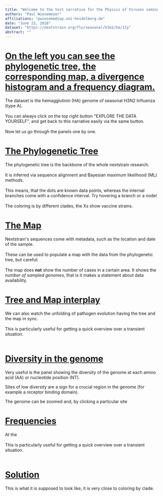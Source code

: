 ```yaml
---
title: "Welcome to the test narrative for the Physics of Viruses seminar.                                        We will get familiar with most of the panels on the right side.                                         Please HOVER YOUR MOUSE HERE and scroll down, or press the down arrow."
authors: "Paul Wiesemeyer"
affiliations: "pwieseme@iup.uni-heidelberg.de"
date: "June 23, 2018"
dataset: "https://nextstrain.org/flu/seasonal/h3n2/ha/12y"
abstract: ""
---
```


<!-- ############ SLIDE BREAK ############# -->
<!-- This is left-side text -->
# [On the left you can see the phylogenetic tree, the corresponding map, a divergence histogram and a frequency diagram.](https://nextstrain.org/flu/seasonal/h3n2/ha/12y?branchLabel=none&p=grid)


The dataset is the hemagglutinin (HA) genome of seasonal H3N2 Influenza (type A).
<br><br>
You can always click on the top right button "EXPLORE THE DATA YOURSELF", and get back to this narrative easily via the same button.
<br><br>
Now let us go through the panels one by one.  


<!-- ############ SLIDE BREAK ############# -->
<!-- This is left-side text -->
# [The Phylogenetic Tree](https://nextstrain.org/flu/seasonal/h3n2/ha/12y?d=tree&p=full)

The phylogenetic tree is the backbone of the whole nextstrain research.
<br><br>
It is inferred via sequence alignment and Bayesian maximum likelihood (ML) methods.
<br><br>
This means, that the dots are known data points, whereas the internal branches come with a confidence interval. Try hovering a branch or a node!
<br><br>
The coloring is by different clades, the Xs show vaccine strains.

<!-- ############ SLIDE BREAK ############# -->
<!-- This is left-side text -->
# [The Map](https://nextstrain.org/flu/seasonal/h3n2/ha/12y?d=map&p=full)

Nextstrain's sequences come with metadata, such as the location and date of the sample.
<br><br>
These can be used to populate a map with the data from the phylogenetic tree, but careful:
<br><br>
The map does **not** show the number of cases in a certain area. It shows the _number of sampled genomes_, that is it makes a statement about data availability.

<!-- ############ SLIDE BREAK ############# -->
<!-- This is left-side text -->
# [Tree and Map interplay](https://nextstrain.org/flu/seasonal/h3n2/ha/12y?animate=2010-05-23,2020-04-13,1,0,15000&d=tree,map&p=grid)

We can also watch the unfolding of pathogen evolution having the tree and the map in sync.
<br><br>
This is particularly useful for getting a quick overview over a transient situation.
<br><br>

<!-- ############ SLIDE BREAK ############# -->
<!-- This is left-side text -->
# [Diversity in the genome](https://nextstrain.org/flu/seasonal/h3n2/ha/12y?d=tree,map,entropy&p=grid)

Very useful is the panel showing the diversity of the genome at each amino acid (AA) or nucleotide position (NT).

Sites of low diversity are a sign for a crucial region in the genome (for example a receptor binding domain).

The genome can be zoomed and, by clicking a particular site

<!-- ############ SLIDE BREAK ############# -->
<!-- This is left-side text -->
# [Frequencies](https://nextstrain.org/flu/seasonal/h3n2/ha/12y?d=tree,map,frequencies&p=grid)

At the <br><br>
This is particularly useful for getting a quick overview over a transient situation.
<br><br>

<!-- ############ SLIDE BREAK ############# -->
<!-- This is left-side text -->
# [Solution](https://nextstrain.org/flu/seasonal/h3n2/ha/12y?c=gt-HA1_145,155,156,158,159,189,193)

This is what it is supposed to look like, it is very close to coloring by clade.
<br><br>

